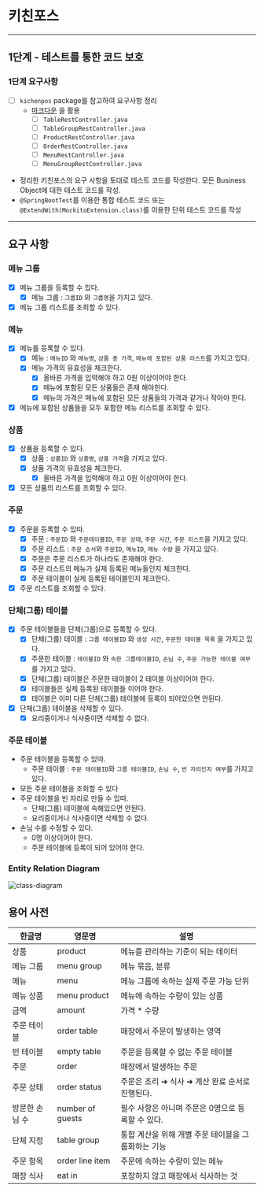 # 키친포스

---
## 1단계 - 테스트를 통한 코드 보호
### 1단계 요구사항

-[ ] ```kichenpos``` package를 참고하여 요구사항 정리  
    * [마크다운](https://dooray.com/htmls/guides/markdown_ko_KR.html) 을 활용  
        -[ ] ```TableRestController.java```  
        -[ ] ```TableGroupRestController.java```  
        -[ ] ```ProductRestController.java```  
        -[ ] ```OrderRestController.java```  
        -[ ] ```MenuRestController.java```  
        -[ ] ```MenuGroupRestController.java```  
* 정리한 키친포스의 요구 사항을 토대로 테스트 코드를 작성한다. 모든 Business Object에 대한 테스트 코드를 작성.  
* ```@SpringBootTest```를 이용한 통합 테스트 코드 또는 ```@ExtendWith(MockitoExtension.class)```를 이용한 단위 테스트 코드를 작성
---
## 요구 사항

### 메뉴 그룹 
  - [x] 메뉴 그룹을 등록할 수 있다.
    - [x] 메뉴 그룹 : ```그룹ID``` 와 ```그룹명```을 가지고 있다.
  - [x] 메뉴 그룹 리스트를 조회할 수 있다.

### 메뉴
  - [x] 메뉴를 등록할 수 있다.
    - [x] 메뉴 : ```메뉴ID``` 와 ```메뉴명```, ```상품 총 가격```, ```메뉴에 포함된 상품 리스트```를 가지고 있다.
    - [x] 메뉴 가격의 유효성을 체크한다.
      - [x] 올바른 가격을 입력해야 하고 0원 이상이어야 한다.
      - [x] 메뉴에 포함된 모든 상품들은 존재 해야한다.
      - [x] 메뉴의 가격은 메뉴에 포함된 모든 상품들의 가격과 같거나 작아야 한다.
  - [x] 메뉴에 포함된 상품들을 모두 포함한 메뉴 리스트를 조회할 수 있다.
### 상품
  - [x] 상품을 등록할 수 있다.
    - [x] 상품 : ```상품ID``` 와 ```상품명```, ```상품 가격```을 가지고 있다.
    - [x] 상품 가격의 유효성을 체크한다.
      - [x] 올바른 가격을 입력해야 하고 0원 이상이어야 한다.
  - [x] 모든 상품의 리스트를 조회할 수 있다.

### 주문
  - [x] 주문을 등록할 수 있따.
    - [x] 주문 : ```주문ID``` 와 ```주문테이블ID```, ```주문 상태```, ```주문 시간```, ```주문 리스트```을 가지고 있다.
    - [x] 주문 리스트 : ```주문 순서```와 ```주문ID```, ```메뉴ID```, ```메뉴 수량``` 을 가지고 있다.
    - [x] 주문은 주문 리스트가 하나라도 존재해야 한다.
    - [x] 주문 리스트의 메뉴가 실제 등록된 메뉴들인지 체크한다.
    - [x] 주문 테이블이 실제 등록된 테이블인지 체크한다.
  - [x] 주문 리스트를 조회할 수 있다.

### 단체(그룹) 테이블
  - [x] 주문 테이블들을 단체(그룹)으로 등록할 수 있다.
    - [x] 단체(그룹) 테이블 : ```그룹 테이블ID``` 와 ```생성 시간```, ```주문한 테이블 목록``` 을 가지고 있다.
    - [x] 주문한 테이블 : ```테이블ID``` 와 ```속한 그룹테이블ID```, ```손님 수```, ```주문 가능한 테이블 여부``` 를 가지고 있다.
    - [x] 단체(그룹) 테이블은 주문한 테이블이 2 테이블 이상이어야 한다.
    - [x] 테이블들은 실제 등록된 테이블들 이어야 한다.
    - [x] 테이블은 이미 다른 단체(그룹) 테이블에 등록이 되어있으면 안된다.
  - [x] 단체(그룹) 테이블을 삭제할 수 있다.
    - [x] 요리중이거나 식사중이면 삭제할 수 없다.

### 주문 테이블
  * 주문 테이블을 등록할 수 있따.
    * 주문 테이블 : ```주문 테이블ID```와 ```그룹 테이블ID```, ```손님 수```, ```빈 자리인지 여부```를 가지고 있다.
  * 모든 주문 테이블을 조회할 수 있다
  * 주문 테이블을 빈 자리로 만들 수 있따.
    * 단체(그룹) 테이블에 속해있으면 안된다.
    * 요리중이거나 식사중이면 삭제할 수 없다.
  * 손님 수를 수정할 수 있다.
    * 0명 이상이어야 한다.
    * 주문 테이블에 등록이 되어 있어야 한다.



### Entity Relation Diagram

![class-diagram](http://www.plantuml.com/plantuml/proxy?src=https://github.com/Lee-Chungsun/jwp-refactoring/blob/step1/class-diagram.puml)


## 용어 사전

| 한글명 | 영문명 | 설명 |
| --- | --- | --- |
| 상품 | product | 메뉴를 관리하는 기준이 되는 데이터 |
| 메뉴 그룹 | menu group | 메뉴 묶음, 분류 |
| 메뉴 | menu | 메뉴 그룹에 속하는 실제 주문 가능 단위 |
| 메뉴 상품 | menu product | 메뉴에 속하는 수량이 있는 상품 |
| 금액 | amount | 가격 * 수량 |
| 주문 테이블 | order table | 매장에서 주문이 발생하는 영역 |
| 빈 테이블 | empty table | 주문을 등록할 수 없는 주문 테이블 |
| 주문 | order | 매장에서 발생하는 주문 |
| 주문 상태 | order status | 주문은 조리 ➜ 식사 ➜ 계산 완료 순서로 진행된다. |
| 방문한 손님 수 | number of guests | 필수 사항은 아니며 주문은 0명으로 등록할 수 있다. |
| 단체 지정 | table group | 통합 계산을 위해 개별 주문 테이블을 그룹화하는 기능 |
| 주문 항목 | order line item | 주문에 속하는 수량이 있는 메뉴 |
| 매장 식사 | eat in | 포장하지 않고 매장에서 식사하는 것 |
